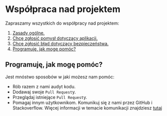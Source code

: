 # Współpraca nad projektem

Zapraszamy wszystkich do współpracy nad projektem:

1. [Zasady ogólne.](CODE_OF_CONDUCT.md)
2. [Chcę zgłosić pomysł dotyczący aplikacji.](SUPPORT.md)
3. [Chcę zgłosić błąd dotyczący bezpieczeństwa.](SECURITY.md)
4. [Programuję, jak mogę pomóc?](#Programuję-jak-mogę-pomóc)

## Programuję, jak mogę pomóc?

Jest mnóstwo sposobów w jaki możesz nam pomóc:
* Rób razem z nami audyt kodu.
* Dodawaj swoje `Pull Request`y.
* Przeglądaj istniejące `Pull Request`y.
* Pomagaj innym użytkownikom.
Komunikuj się z nami przez GitHub i Stackoverflow.
Więcej informacji w temacie komunikacji znajdziesz [tutaj](SUPPORT.md)
